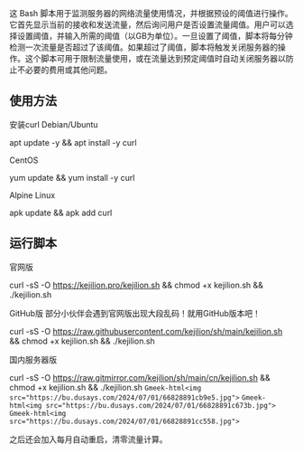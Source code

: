 这 Bash 脚本用于监测服务器的网络流量使用情况，并根据预设的阈值进行操作。它首先显示当前的接收和发送流量，然后询问用户是否设置流量阈值。用户可以选择设置阈值，并输入所需的阈值（以GB为单位）。一旦设置了阈值，脚本将每分钟检测一次流量是否超过了该阈值。如果超过了阈值，脚本将触发关闭服务器的操作。这个脚本可用于限制流量使用，或在流量达到预定阈值时自动关闭服务器以防止不必要的费用或其他问题。



## 使用方法
安装curl
Debian/Ubuntu

apt update -y  && apt install -y curl

CentOS

yum update && yum install -y curl

Alpine Linux

apk update && apk add curl

## 运行脚本
官网版

curl -sS -O https://kejilion.pro/kejilion.sh && chmod +x kejilion.sh && ./kejilion.sh

GitHub版 部分小伙伴会遇到官网版出现大段乱码！就用GitHub版本吧！

curl -sS -O https://raw.githubusercontent.com/kejilion/sh/main/kejilion.sh && chmod +x kejilion.sh && ./kejilion.sh

国内服务器版

curl -sS -O https://raw.gitmirror.com/kejilion/sh/main/cn/kejilion.sh && chmod +x kejilion.sh && ./kejilion.sh
`Gmeek-html<img src="https://bu.dusays.com/2024/07/01/66828891cb9e5.jpg">`
`Gmeek-html<img src="https://bu.dusays.com/2024/07/01/66828891c673b.jpg">`
`Gmeek-html<img src="https://bu.dusays.com/2024/07/01/66828891cc558.jpg">`










之后还会加入每月自动重启，清零流量计算。